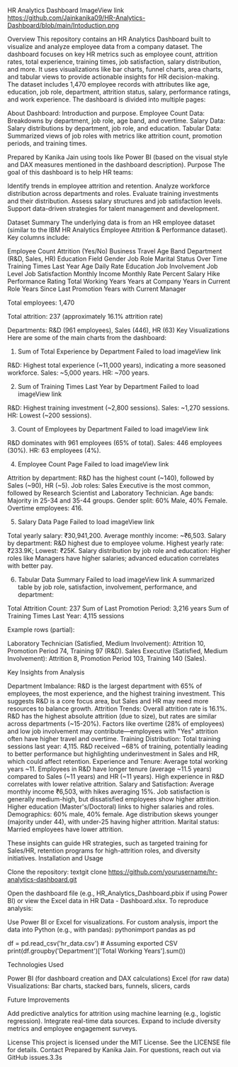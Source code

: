 HR Analytics Dashboard
ImageView link https://github.com/Jainkanika09/HR-Analytics-Dashboard/blob/main/Intoduction.png

Overview
This repository contains an HR Analytics Dashboard built to visualize and analyze employee data from a company dataset. The dashboard focuses on key HR metrics such as employee count, attrition rates, total experience, training times, job satisfaction, salary distribution, and more. It uses visualizations like bar charts, funnel charts, area charts, and tabular views to provide actionable insights for HR decision-making.
The dataset includes 1,470 employee records with attributes like age, education, job role, department, attrition status, salary, performance ratings, and work experience. The dashboard is divided into multiple pages:

About Dashboard: Introduction and purpose.
Employee Count Data: Breakdowns by department, job role, age band, and overtime.
Salary Data: Salary distributions by department, job role, and education.
Tabular Data: Summarized views of job roles with metrics like attrition count, promotion periods, and training times.

Prepared by Kanika Jain using tools like Power BI (based on the visual style and DAX measures mentioned in the dashboard description).
Purpose
The goal of this dashboard is to help HR teams:

Identify trends in employee attrition and retention.
Analyze workforce distribution across departments and roles.
Evaluate training investments and their distribution.
Assess salary structures and job satisfaction levels.
Support data-driven strategies for talent management and development.

Dataset Summary
The underlying data is from an HR employee dataset (similar to the IBM HR Analytics Employee Attrition & Performance dataset). Key columns include:

Employee Count
Attrition (Yes/No)
Business Travel
Age Band
Department (R&D, Sales, HR)
Education Field
Gender
Job Role
Marital Status
Over Time
Training Times Last Year
Age
Daily Rate
Education
Job Involvement
Job Level
Job Satisfaction
Monthly Income
Monthly Rate
Percent Salary Hike
Performance Rating
Total Working Years
Years at Company
Years in Current Role
Years Since Last Promotion
Years with Current Manager

Total employees: 1,470

Total attrition: 237 (approximately 16.1% attrition rate)

Departments: R&D (961 employees), Sales (446), HR (63)
Key Visualizations
Here are some of the main charts from the dashboard:
1. Sum of Total Experience by Department
Failed to load imageView link

R&D: Highest total experience (~11,000 years), indicating a more seasoned workforce.
Sales: ~5,000 years.
HR: ~700 years.

2. Sum of Training Times Last Year by Department
Failed to load imageView link

R&D: Highest training investment (~2,800 sessions).
Sales: ~1,270 sessions.
HR: Lowest (~200 sessions).

3. Count of Employees by Department
Failed to load imageView link

R&D dominates with 961 employees (65% of total).
Sales: 446 employees (30%).
HR: 63 employees (4%).

4. Employee Count Page
Failed to load imageView link

Attrition by department: R&D has the highest count (~140), followed by Sales (~90), HR (~5).
Job roles: Sales Executive is the most common, followed by Research Scientist and Laboratory Technician.
Age bands: Majority in 25-34 and 35-44 groups.
Gender split: 60% Male, 40% Female.
Overtime employees: 416.

5. Salary Data Page
Failed to load imageView link

Total yearly salary: ₹30,941,200.
Average monthly income: ~₹6,503.
Salary by department: R&D highest due to employee volume.
Highest yearly rate: ₹233.9K; Lowest: ₹25K.
Salary distribution by job role and education: Higher roles like Managers have higher salaries; advanced education correlates with better pay.

6. Tabular Data Summary
Failed to load imageView link
A summarized table by job role, satisfaction, involvement, performance, and department:

Total Attrition Count: 237
Sum of Last Promotion Period: 3,216 years
Sum of Training Times Last Year: 4,115 sessions

Example rows (partial):

Laboratory Technician (Satisfied, Medium Involvement): Attrition 10, Promotion Period 74, Training 97 (R&D).
Sales Executive (Satisfied, Medium Involvement): Attrition 8, Promotion Period 103, Training 140 (Sales).

Key Insights from Analysis

Department Imbalance: R&D is the largest department with 65% of employees, the most experience, and the highest training investment. This suggests R&D is a core focus area, but Sales and HR may need more resources to balance growth.
Attrition Trends: Overall attrition rate is 16.1%. R&D has the highest absolute attrition (due to size), but rates are similar across departments (~15-20%). Factors like overtime (28% of employees) and low job involvement may contribute—employees with "Yes" attrition often have higher travel and overtime.
Training Distribution: Total training sessions last year: 4,115. R&D received ~68% of training, potentially leading to better performance but highlighting underinvestment in Sales and HR, which could affect retention.
Experience and Tenure: Average total working years ~11. Employees in R&D have longer tenure (average ~11.5 years) compared to Sales (~11 years) and HR (~11 years). High experience in R&D correlates with lower relative attrition.
Salary and Satisfaction: Average monthly income ₹6,503, with hikes averaging 15%. Job satisfaction is generally medium-high, but dissatisfied employees show higher attrition. Higher education (Master's/Doctoral) links to higher salaries and roles.
Demographics: 60% male, 40% female. Age distribution skews younger (majority under 44), with under-25 having higher attrition. Marital status: Married employees have lower attrition.

These insights can guide HR strategies, such as targeted training for Sales/HR, retention programs for high-attrition roles, and diversity initiatives.
Installation and Usage

Clone the repository:
textgit clone https://github.com/yourusername/hr-analytics-dashboard.git

Open the dashboard file (e.g., HR_Analytics_Dashboard.pbix if using Power BI) or view the Excel data in HR Data - Dashboard.xlsx.
To reproduce analysis:

Use Power BI or Excel for visualizations.
For custom analysis, import the data into Python (e.g., with pandas):
pythonimport pandas as pd

df = pd.read_csv('hr_data.csv')  # Assuming exported CSV
print(df.groupby('Department')['Total Working Years'].sum())




Technologies Used

Power BI (for dashboard creation and DAX calculations)
Excel (for raw data)
Visualizations: Bar charts, stacked bars, funnels, slicers, cards

Future Improvements

Add predictive analytics for attrition using machine learning (e.g., logistic regression).
Integrate real-time data sources.
Expand to include diversity metrics and employee engagement surveys.

License
This project is licensed under the MIT License. See the LICENSE file for details.
Contact
Prepared by Kanika Jain. For questions, reach out via GitHub issues.3.3s
